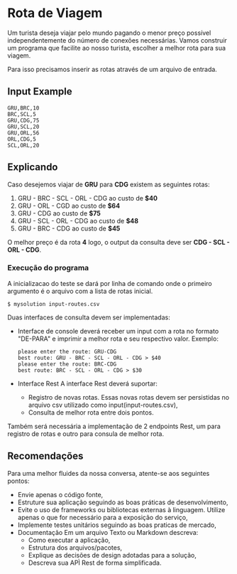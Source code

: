 # Rota de Viagem #

Um turista deseja viajar pelo mundo pagando o menor preço possível independentemente do número de conexões necessárias.
Vamos construir um programa que facilite ao nosso turista, escolher a melhor rota para sua viagem.

Para isso precisamos inserir as rotas através de um arquivo de entrada.

## Input Example ##
```csv
GRU,BRC,10
BRC,SCL,5
GRU,CDG,75
GRU,SCL,20
GRU,ORL,56
ORL,CDG,5
SCL,ORL,20
```

## Explicando ## 
Caso desejemos viajar de **GRU** para **CDG** existem as seguintes rotas:

1. GRU - BRC - SCL - ORL - CDG ao custo de **$40**
2. GRU - ORL - CGD ao custo de **$64**
3. GRU - CDG ao custo de **$75**
4. GRU - SCL - ORL - CDG ao custo de **$48**
5. GRU - BRC - CDG ao custo de **$45**

O melhor preço é da rota **4** logo, o output da consulta deve ser **CDG - SCL - ORL - CDG**.

### Execução do programa ###
A inicializacao do teste se dará por linha de comando onde o primeiro argumento é o arquivo com a lista de rotas inicial.

```shell
$ mysolution input-routes.csv
```

Duas interfaces de consulta devem ser implementadas:
- Interface de console deverá receber um input com a rota no formato "DE-PARA" e imprimir a melhor rota e seu respectivo valor.
  Exemplo:
  ```shell
  please enter the route: GRU-CDG
  best route: GRU - BRC - SCL - ORL - CDG > $40
  please enter the route: BRC-CDG
  best route: BRC - SCL - ORL - CDG > $30
  ```

- Interface Rest
    A interface Rest deverá suportar:
    - Registro de novas rotas. Essas novas rotas devem ser persistidas no arquivo csv utilizado como input(input-routes.csv),
    - Consulta de melhor rota entre dois pontos.

Também será necessária a implementação de 2 endpoints Rest, um para registro de rotas e outro para consula de melhor rota.

## Recomendações ##
Para uma melhor fluides da nossa conversa, atente-se aos seguintes pontos:

* Envie apenas o código fonte,
* Estruture sua aplicação seguindo as boas práticas de desenvolvimento,
* Evite o uso de frameworks ou bibliotecas externas à linguagem. Utilize apenas o que for necessário para a exposição do serviço,
* Implemente testes unitários seguindo as boas praticas de mercado,
* Documentação
  Em um arquivo Texto ou Markdown descreva:
  * Como executar a aplicação,
  * Estrutura dos arquivos/pacotes,
  * Explique as decisões de design adotadas para a solução,
  * Descreva sua APÌ Rest de forma simplificada.

